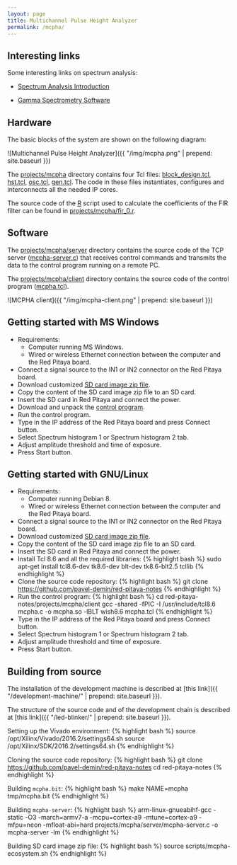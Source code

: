 ```yaml
---
layout: page
title: Multichannel Pulse Height Analyzer
permalink: /mcpha/
---
```


Interesting links
-----

Some interesting links on spectrum analysis:

 - [Spectrum Analysis Introduction](http://www.canberra.com/literature/fundamental-principles/pdf/Spectrum-Analysis.pdf)

 - [Gamma Spectrometry Software](https://www.youtube.com/watch?v=bBG_m4akFts)

Hardware
-----

The basic blocks of the system are shown on the following diagram:

![Multichannel Pulse Height Analyzer]({{ "/img/mcpha.png" | prepend: site.baseurl }})

The [projects/mcpha](https://github.com/pavel-demin/red-pitaya-notes/tree/master/projects/mcpha) directory contains four Tcl files: [block_design.tcl](https://github.com/pavel-demin/red-pitaya-notes/blob/master/projects/mcpha/block_design.tcl), [hst.tcl](https://github.com/pavel-demin/red-pitaya-notes/blob/master/projects/mcpha/hst.tcl), [osc.tcl](https://github.com/pavel-demin/red-pitaya-notes/blob/master/projects/mcpha/osc.tcl), [gen.tcl](https://github.com/pavel-demin/red-pitaya-notes/blob/master/projects/mcpha/gen.tcl). The code in these files instantiates, configures and interconnects all the needed IP cores.

The source code of the [R](http://www.r-project.org) script used to calculate the coefficients of the FIR filter can be found in [projects/mcpha/fir_0.r](https://github.com/pavel-demin/red-pitaya-notes/blob/master/projects/mcpha/fir_0.r).

Software
-----

The [projects/mcpha/server](https://github.com/pavel-demin/red-pitaya-notes/tree/master/projects/mcpha/server) directory contains the source code of the TCP server ([mcpha-server.c](https://github.com/pavel-demin/red-pitaya-notes/blob/master/projects/mcpha/server/mcpha-server.c)) that receives control commands and transmits the data to the control program running on a remote PC.

The [projects/mcpha/client](https://github.com/pavel-demin/red-pitaya-notes/tree/master/projects/mcpha/client) directory contains the source code of the control program ([mcpha.tcl](https://github.com/pavel-demin/red-pitaya-notes/blob/master/projects/mcpha/client/mcpha.tcl)).

![MCPHA client]({{ "/img/mcpha-client.png" | prepend: site.baseurl }})

Getting started with MS Windows
-----

 - Requirements:
   - Computer running MS Windows.
   - Wired or wireless Ethernet connection between the computer and the Red Pitaya board.
 - Connect a signal source to the IN1 or IN2 connector on the Red Pitaya board.
 - Download customized [SD card image zip file](https://www.dropbox.com/sh/5fy49wae6xwxa8a/AABFn0Tal_b23MT_E3PSCAjZa/mcpha/ecosystem-0.95-1-6deb253-mcpha.zip?dl=1).
 - Copy the content of the SD card image zip file to an SD card.
 - Insert the SD card in Red Pitaya and connect the power.
 - Download and unpack the [control program](https://www.dropbox.com/sh/5fy49wae6xwxa8a/AAAjKn9z46erVWpZbC2arhwba/mcpha/mcpha-win32-20160103.zip?dl=1).
 - Run the control program.
 - Type in the IP address of the Red Pitaya board and press Connect button.
 - Select Spectrum histogram 1 or Spectrum histogram 2 tab.
 - Adjust amplitude threshold and time of exposure.
 - Press Start button.

Getting started with GNU/Linux
-----

 - Requirements:
   - Computer running Debian 8.
   - Wired or wireless Ethernet connection between the computer and the Red Pitaya board.
 - Connect a signal source to the IN1 or IN2 connector on the Red Pitaya board.
 - Download customized [SD card image zip file](https://www.dropbox.com/sh/5fy49wae6xwxa8a/AABFn0Tal_b23MT_E3PSCAjZa/mcpha/ecosystem-0.95-1-6deb253-mcpha.zip?dl=1).
 - Copy the content of the SD card image zip file to an SD card.
 - Insert the SD card in Red Pitaya and connect the power.
 - Install Tcl 8.6 and all the required libraries:
{% highlight bash %}
sudo apt-get install tcl8.6-dev tk8.6-dev blt-dev tk8.6-blt2.5 tcllib
{% endhighlight %}
 - Clone the source code repository:
{% highlight bash %}
git clone https://github.com/pavel-demin/red-pitaya-notes
{% endhighlight %}
 - Run the control program:
{% highlight bash %}
cd red-pitaya-notes/projects/mcpha/client
gcc -shared -fPIC -I /usr/include/tcl8.6 mcpha.c -o mcpha.so -lBLT
wish8.6 mcpha.tcl
{% endhighlight %}
 - Type in the IP address of the Red Pitaya board and press Connect button.
 - Select Spectrum histogram 1 or Spectrum histogram 2 tab.
 - Adjust amplitude threshold and time of exposure.
 - Press Start button.

Building from source
-----

The installation of the development machine is described at [this link]({{ "/development-machine/" | prepend: site.baseurl }}).

The structure of the source code and of the development chain is described at [this link]({{ "/led-blinker/" | prepend: site.baseurl }}).

Setting up the Vivado environment:
{% highlight bash %}
source /opt/Xilinx/Vivado/2016.2/settings64.sh
source /opt/Xilinx/SDK/2016.2/settings64.sh
{% endhighlight %}

Cloning the source code repository:
{% highlight bash %}
git clone https://github.com/pavel-demin/red-pitaya-notes
cd red-pitaya-notes
{% endhighlight %}

Building `mcpha.bit`:
{% highlight bash %}
make NAME=mcpha tmp/mcpha.bit
{% endhighlight %}

Building `mcpha-server`:
{% highlight bash %}
arm-linux-gnueabihf-gcc -static -O3 -march=armv7-a -mcpu=cortex-a9 -mtune=cortex-a9 -mfpu=neon -mfloat-abi=hard projects/mcpha/server/mcpha-server.c -o mcpha-server -lm
{% endhighlight %}

Building SD card image zip file:
{% highlight bash %}
source scripts/mcpha-ecosystem.sh
{% endhighlight %}
